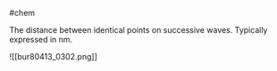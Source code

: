 #chem 

The distance between identical points on successive waves. Typically expressed in nm.

![[bur80413_0302.png]]